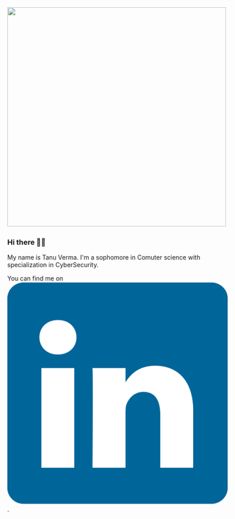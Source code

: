 <!--[![Header](https://raw.githubusercontent.com/MartinHeinz/vermatanu/vermatanu/readme_header.png "Header")](https://)-->
<img src="tanu1.gif" height="500px" width="500px">

### Hi there 👋🏻   <!--<img src="wave.gif" width="30px"> -->
My name is Tanu Verma. I'm a sophomore in Comuter science with specialization in CyberSecurity. 

You can find me on [![LinkedIn][2.2]][2].
<!-- Icons -->

[2.2]: linkedin-icon-2.svg

<!-- Links to your social media accounts -->

[2]: https://www.linkedin.com/in/tanu-verma-853010191/


<!--
**vermatanu/vermatanu** is a ✨ _special_ ✨ repository because its `README.md` (this file) appears on your GitHub profile.

Here are some ideas to get you started:

- 🔭 I’m currently working on ...
- 🌱 I’m currently learning ...
- 👯 I’m looking to collaborate on ...
- 🤔 I’m looking for help with ...
- 💬 Ask me about ...
- 📫 How to reach me: ...
- 😄 Pronouns: ...
- ⚡ Fun fact: ...
-->
